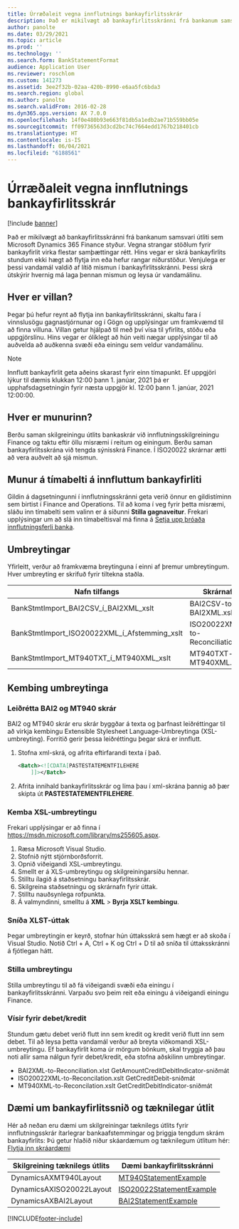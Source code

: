 ```yaml
---
title: Úrræðaleit vegna innflutnings bankayfirlitsskrár
description: Það er mikilvægt að bankayfirlitsskránni frá bankanum samsvari útliti sem Microsoft Dynamics 365 Finance styður. Vegna strangar stöðlum fyrir bankayfirlit virka flestar samþættingar rétt. Hins vegar er skrá bankayfirlits stundum ekki hægt að flytja inn eða hefur rangar niðurstöður. Venjulega er þessi vandamál valdið af lítið mismun í bankayfirlitsskránni. Þessi skrá útskýrir hvernig má laga þennan mismun og leysa úr vandamálinu.
author: panolte
ms.date: 03/29/2021
ms.topic: article
ms.prod: ''
ms.technology: ''
ms.search.form: BankStatementFormat
audience: Application User
ms.reviewer: roschlom
ms.custom: 141273
ms.assetid: 3ee2f32b-02aa-420b-8990-e6aa5fc6bda3
ms.search.region: global
ms.author: panolte
ms.search.validFrom: 2016-02-28
ms.dyn365.ops.version: AX 7.0.0
ms.openlocfilehash: 14f0e480b93e663f81db5a1edb2ae71b559bb05e
ms.sourcegitcommit: ff09736563d3cd2bc74c7664edd1767b218401cb
ms.translationtype: HT
ms.contentlocale: is-IS
ms.lasthandoff: 06/04/2021
ms.locfileid: "6188561"
---
```

# <a name="bank-statement-file-import-troubleshooting"></a>Úrræðaleit vegna innflutnings bankayfirlitsskrár

[!include [banner](../includes/banner.md)]

Það er mikilvægt að bankayfirlitsskránni frá bankanum samsvari útliti sem Microsoft Dynamics 365 Finance styður. Vegna strangar stöðlum fyrir bankayfirlit virka flestar samþættingar rétt. Hins vegar er skrá bankayfirlits stundum ekki hægt að flytja inn eða hefur rangar niðurstöður. Venjulega er þessi vandamál valdið af lítið mismun í bankayfirlitsskránni. Þessi skrá útskýrir hvernig má laga þennan mismun og leysa úr vandamálinu.

## <a name="what-is-the-error"></a>Hver er villan?

Þegar þú hefur reynt að flytja inn bankayfirlitsskránni, skaltu fara í vinnslusögu gagnastjórnunar og í Gögn og upplýsingar um framkvæmd til að finna villuna. Villan getur hjálpað til með því vísa til yfirlits, stöðu eða uppgjörslínu. Hins vegar er ólíklegt að hún veiti nægar upplýsingar til að auðvelda að auðkenna svæði eða einingu sem veldur vandamálinu.

> [!NOTE]
> Innflutt bankayfirlit geta aðeins skarast fyrir einn tímapunkt.  Ef uppgjöri lýkur til dæmis klukkan 12:00 þann 1. janúar, 2021 þá er upphafsdagsetningin fyrir næsta uppgjör kl. 12:00 þann 1. janúar, 2021 12:00:00.

## <a name="what-are-the-differences"></a>Hver er munurinn?
Berðu saman skilgreiningu útlits bankaskrár við innflutningsskilgreiningu Finance og taktu eftir öllu misræmi í reitum og einingum. Berðu saman bankayfirlitsskrána við tengda sýnisskrá Finance. Í ISO20022 skrárnar ætti að vera auðvelt að sjá mismun.

## <a name="time-zone-differences-on-imported-bank-statements"></a>Munur á tímabelti á innfluttum bankayfirliti
Gildin á dagsetningunni í innflutningsskránni geta verið önnur en gildistíminn sem birtist í Finance and Operations. Til að koma í veg fyrir þetta misræmi, sláðu inn tímabelti sem valinn er á síðunni **Stilla gagnaveitur**. Frekari upplýsingar um að slá inn tímabeltisval má finna á [Setja upp þróaða innflutningsferli banka](set-up-advanced-bank-reconciliation-import-process.md).

## <a name="transformations"></a>Umbreytingar
Yfirleitt, verður að framkvæma breytinguna í einni af þremur umbreytingum. Hver umbreyting er skrifuð fyrir tiltekna staðla.

| Nafn tilfangs                                         | Skrárnafn                          |
|-------------------------------------------------------|------------------------------------|
| BankStmtImport\_BAI2CSV\_í\_BAI2XML\_xslt            | BAI2CSV-to-BAI2XML.xslt            |
| BankStmtImport\_ISO20022XML\_í\_Afstemming\_xslt | ISO20022XML-to-Reconciliation.xslt |
| BankStmtImport\_MT940TXT\_í\_MT940XML\_xslt          | MT940TXT-to-MT940XML.xslt          |

## <a name="debugging-transformations"></a>Kembing umbreytinga
### <a name="adjust-the-bai2-and-mt940-files"></a>Leiðrétta BAI2 og MT940 skrár

BAI2 og MT940 skrár eru skrár byggðar á texta og þarfnast leiðréttingar til að virkja kembingu Extensible Stylesheet Language-Umbreytinga (XSL-umbreyting). Forritið gerir þessa leiðréttingu þegar skrá er innflutt.

1.  Stofna xml-skrá, og afrita eftirfarandi texta í það.

    ```xml
    <Batch><![CDATA[PASTESTATEMENTFILEHERE
        ]]></Batch>
    ```
    
2.  Afrita innihald bankayfirlitsskrár og líma þau í xml-skrána þannig að þær skipta út **PASTESTATEMENTFILEHERE**.

### <a name="debug-the-xslt"></a>Kemba XSL-umbreytingu

Frekari upplýsingar er að finna í <https://msdn.microsoft.com/library/ms255605.aspx>.

1.  Ræsa Microsoft Visual Studio.
2.  Stofnið nýtt stjórnborðsforrit.
3.  Opnið viðeigandi XSL-umbreytingu.
4.  Smellt er á XLS-umbreytingu og skilgreiningarsíðu hennar.
5.  Stilltu ílagið á staðsetningu bankayfirlitsskrár.
6.  Skilgreina staðsetningu og skrárnafn fyrir úttak.
7.  Stilltu nauðsynlega rofpunkta.
8.  Á valmyndinni, smelltu á **XML** &gt; **Byrja XSLT kembingu**.

### <a name="format-the-xslt-output"></a>Sníða XLST-úttak

Þegar umbreytingin er keyrð, stofnar hún úttaksskrá sem hægt er að skoða í Visual Studio. Notið Ctrl + A, Ctrl + K og Ctrl + D til að sníða til úttaksskránni á fjótlegan hátt.

### <a name="adjust-the-transformation"></a>Stilla umbreytingu

Stilla umbreytingu til að fá viðeigandi svæði eða einingu í bankayfirlitsskránni. Varpaðu svo þeim reit eða einingu á viðeigandi einingu Finance.

### <a name="debitcredit-indicator"></a>Vísir fyrir debet/kredit

Stundum gætu debet verið flutt inn sem kredit og kredit verið flutt inn sem debet. Til að leysa þetta vandamál verður að breyta viðkomandi XSL-umbreytingu. Ef bankayfirlit koma úr mörgum bönkum, skal tryggja að þau noti allir sama nálgun fyrir debet/kredit, eða stofna aðskilinn umbreytingar.

-   BAI2XML-to-Reconciliation.xlst GetAmountCreditDebitIndicator-sniðmát
-   ISO20022XML-to-Reconcilation.xslt GetCreditDebit-sniðmát
-   MT940XML-to-Reconcilation.xslt GetCreditDebitIndicator-sniðmát

## <a name="examples-of-bank-statement-formats-and-technical-layouts"></a>Dæmi um bankayfirlitssnið og tæknilegar útlit
Hér að neðan eru dæmi um skilgreiningar tæknilegs útlits fyrir innflutningsskrár ítarlegrar bankaafstemmingar og þriggja tengdum skrám bankayfirlits: Þú getur hlaðið niður skáardæmum og tæknilegum útlitum hér: [Flytja inn skráardæmi](//download.microsoft.com/download/8/e/c/8ec8d2d0-eb8c-41fb-ad8c-f01a4d670a44/Dynamics365FinanceAdvancedBankStatementLayouts.xlsx)  

| Skilgreining tæknilegs útlits                             | Dæmi bankayfirlitsskránni          |
|---------------------------------------------------------|--------------------------------------|
| DynamicsAXMT940Layout                                   | [MT940StatementExample](//download.microsoft.com/download/2/d/c/2dcc4e55-ddc8-4a74-b79c-250fae201c3c/mt940StatementExample.txt)                |
| DynamicsAXISO20022Layout                                | [ISO20022StatementExample](https://nam06.safelinks.protection.outlook.com/?url=https%3A%2F%2Fdownload.microsoft.com%2Fdownload%2F1%2F5%2F5%2F155d84ed-c250-48f3-b0b1-c5a431e7855b%2FISO20022-MultipleStatements.xml&data=04%7C01%7CRobert.Schlomann%40microsoft.com%7C30d0c233cb6546547d0a08d8f4965edc%7C72f988bf86f141af91ab2d7cd011db47%7C1%7C0%7C637528273956712775%7CUnknown%7CTWFpbGZsb3d8eyJWIjoiMC4wLjAwMDAiLCJQIjoiV2luMzIiLCJBTiI6Ik1haWwiLCJXVCI6Mn0%3D%7C1000&sdata=3VzvLZK%2BO8PjuI7XVdC6rD2j3nUJfteo7zFp%2B1s9BwM%3D&reserved=0)             |
| DynamicsAXBAI2Layout                                    | [BAI2StatementExample](//download.microsoft.com/download/1/1/6/11693f57-bfc1-4993-a274-5fb978be70fa/BAI2StatementExample.txt)                 |







[!INCLUDE[footer-include](../../includes/footer-banner.md)]
